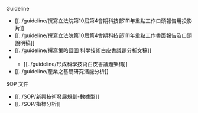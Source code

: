 Guideline
- [[../guideline/撰寫立法院第10屆第4會期科技部111年重點工作口頭報告用投影片]]
- [[../guideline/撰寫立法院第10屆第4會期科技部111年重點工作書面報告及口頭說明稿]]
- [[../guideline/撰寫策略藍圖  科學技術白皮書議題分析文稿]]
- - [[../guideline/形成科學技術白皮書議題架構]]
- [[../guideline/產業之基礎研究潛能分析]]

SOP 文件
- [[../SOP/新興技術發展規劃-數據型]]
- [[../SOP/指標分析]]